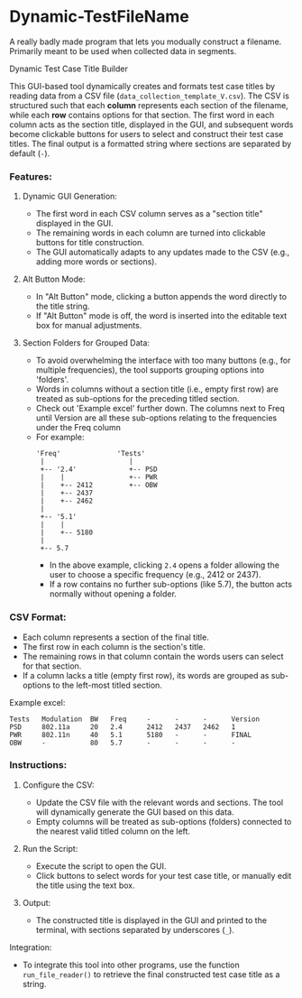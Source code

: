 # Dynamic-TestFileName
A really badly made program that lets you modually construct a filename. Primarily meant to be used when collected data in segments.

Dynamic Test Case Title Builder

This GUI-based tool dynamically creates and formats test case titles by reading data from a CSV file (`data_collection_template_V.csv`). 
The CSV is structured such that each **column** represents each section of the filename, while each **row** contains options for that section. 
The first word in each column acts as the section title, displayed in the GUI, and subsequent words become clickable buttons for users to select and construct their test case titles. 
The final output is a formatted string where sections are separated by default (` - `).

### Features:
1. Dynamic GUI Generation:  
   - The first word in each CSV column serves as a "section title" displayed in the GUI.
   - The remaining words in each column are turned into clickable buttons for title construction.
   - The GUI automatically adapts to any updates made to the CSV (e.g., adding more words or sections).

2. Alt Button Mode:  
   - In "Alt Button" mode, clicking a button appends the word directly to the title string.
   - If "Alt Button" mode is off, the word is inserted into the editable text box for manual adjustments.

3. Section Folders for Grouped Data:  
   - To avoid overwhelming the interface with too many buttons (e.g., for multiple frequencies), the tool supports grouping options into 'folders'.
   - Words in columns without a section title (i.e., empty first row) are treated as sub-options for the preceding titled section. 
   - Check out 'Example excel' further down. The columns next to Freq until Version are all these sub-options relating to the frequencies under the Freq column
   - For example:
     ```
     'Freq'              'Tests'
      |                     |
      +-- '2.4'             +-- PSD 
      |    |                +-- PWR
      |    +-- 2412         +-- OBW
      |    +-- 2437
      |    +-- 2462
      |
      +-- '5.1'
      |    |
      |    +-- 5180
      |
      +-- 5.7
     ```
     - In the above example, clicking `2.4` opens a folder allowing the user to choose a specific frequency (e.g., 2412 or 2437).  
     - If a row contains no further sub-options (like 5.7), the button acts normally without opening a folder.

### CSV Format:
- Each column represents a section of the final title.
- The first row in each column is the section's title.
- The remaining rows in that column contain the words users can select for that section.
- If a column lacks a title (empty first row), its words are grouped as sub-options to the left-most titled section.

Example excel:
```
Tests   Modulation  BW   Freq     -      -      -      Version
PSD     802.11a     20   2.4      2412   2437   2462   1
PWR     802.11n     40   5.1      5180   -      -      FINAL
OBW     -           80   5.7      -      -      -      -
```

### Instructions:
1. Configure the CSV:  
   - Update the CSV file with the relevant words and sections. The tool will dynamically generate the GUI based on this data.
   - Empty columns will be treated as sub-options (folders) connected to the nearest valid titled column on the left.

2. Run the Script:  
   - Execute the script to open the GUI.
   - Click buttons to select words for your test case title, or manually edit the title using the text box.

3. Output:  
   - The constructed title is displayed in the GUI and printed to the terminal, with sections separated by underscores (`_`).

Integration:
- To integrate this tool into other programs, use the function `run_file_reader()` to retrieve the final constructed test case title as a string.
